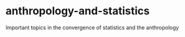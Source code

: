 # anthropology-and-statistics
Important topics in the convergence of statistics and the anthropology
